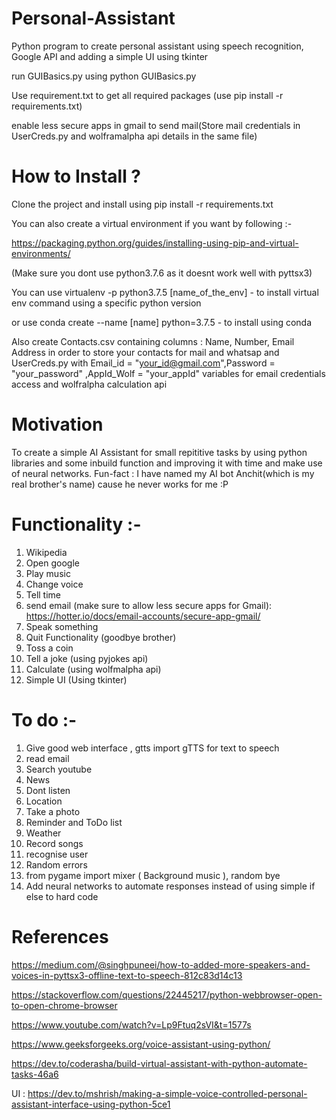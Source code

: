 # Personal-Assistant
Python program to create personal assistant using speech recognition, Google API
and adding a simple UI using tkinter

run GUIBasics.py using python GUIBasics.py

Use requirement.txt to get all required packages (use pip install -r requirements.txt)

enable less secure apps in gmail to send mail(Store mail credentials in UserCreds.py and wolframalpha api details in the same file) 

# How to Install ?
Clone the project and install using pip install -r requirements.txt 

You can also create a virtual environment if you want by following :-

https://packaging.python.org/guides/installing-using-pip-and-virtual-environments/

(Make sure you dont use python3.7.6 as it doesnt work well with pyttsx3)

You can use virtualenv -p python3.7.5 [name_of_the_env] - to install virtual env command using a specific python version

or use conda create --name [name] python=3.7.5 - to install using conda 

Also create Contacts.csv containing columns : Name, Number,	Email Address in order to store your contacts for mail and whatsap and UserCreds.py with Email_id = "your_id@gmail.com",Password = "your_password" ,AppId_Wolf = "your_appId" variables for email credentials access and wolfralpha calculation api 



# Motivation 
To create a simple AI Assistant for small repititive tasks by using python libraries and some inbuild function and improving it with time and make use of neural networks. Fun-fact : I have named my AI bot Anchit(which is my real brother's name) cause he never works for me :P

# Functionality :-
1. Wikipedia 
2. Open google 
3. Play music 
4. Change voice 
5. Tell time 
6. send email (make sure to allow less secure apps for Gmail):
https://hotter.io/docs/email-accounts/secure-app-gmail/
7. Speak something 
8. Quit Functionality (goodbye brother)
9. Toss a coin
10. Tell a joke (using pyjokes api)
11. Calculate (using wolfmalpha api)
12. Simple UI (Using tkinter)


# To do :- 
1. Give good web interface , gtts import gTTS for text to speech 
2. read email
3. Search youtube 
5. News 
6. Dont listen 
7. Location 
8. Take a photo 
9. Reminder and ToDo list 
10. Weather 
11. Record songs 
12.  recognise user 
13. Random errors 
14. from pygame import mixer ( Background music ), random bye 
15. Add neural networks to automate responses instead of using simple if else to hard code 

# References 
https://medium.com/@singhpuneei/how-to-added-more-speakers-and-voices-in-pyttsx3-offline-text-to-speech-812c83d14c13

https://stackoverflow.com/questions/22445217/python-webbrowser-open-to-open-chrome-browser

https://www.youtube.com/watch?v=Lp9Ftuq2sVI&t=1577s

https://www.geeksforgeeks.org/voice-assistant-using-python/

https://dev.to/coderasha/build-virtual-assistant-with-python-automate-tasks-46a6

UI : https://dev.to/mshrish/making-a-simple-voice-controlled-personal-assistant-interface-using-python-5ce1

